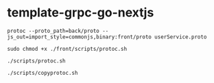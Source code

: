 # template-grpc-go-nextjs
```
protoc --proto_path=back/proto --js_out=import_style=commonjs,binary:front/proto userService.proto
```

```
sudo chmod +x ./front/scripts/protoc.sh
```
```
./scripts/protoc.sh
```
```
./scripts/copyprotoc.sh
```
